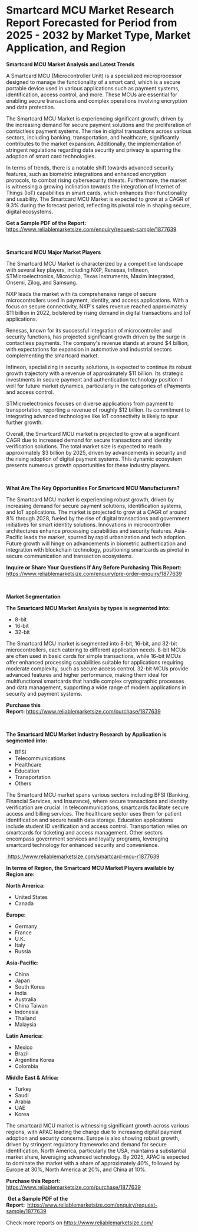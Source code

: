 <p><h1>Smartcard MCU Market Research Report Forecasted for Period from 2025 -  2032 by Market Type, Market Application, and Region</h1></p><p><strong>Smartcard MCU Market Analysis and Latest Trends</strong></p>
<p><p>A Smartcard MCU (Microcontroller Unit) is a specialized microprocessor designed to manage the functionality of a smart card, which is a secure portable device used in various applications such as payment systems, identification, access control, and more. These MCUs are essential for enabling secure transactions and complex operations involving encryption and data protection.</p><p>The Smartcard MCU Market is experiencing significant growth, driven by the increasing demand for secure payment solutions and the proliferation of contactless payment systems. The rise in digital transactions across various sectors, including banking, transportation, and healthcare, significantly contributes to the market expansion. Additionally, the implementation of stringent regulations regarding data security and privacy is spurring the adoption of smart card technologies.</p><p>In terms of trends, there is a notable shift towards advanced security features, such as biometric integrations and enhanced encryption protocols, to combat rising cybersecurity threats. Furthermore, the market is witnessing a growing inclination towards the integration of Internet of Things (IoT) capabilities in smart cards, which enhances their functionality and usability. The Smartcard MCU Market is expected to grow at a CAGR of 9.3% during the forecast period, reflecting its pivotal role in shaping secure, digital ecosystems.</p></p>
<p><strong>Get a Sample PDF of the Report:&nbsp;</strong> <a href="https://www.reliablemarketsize.com/enquiry/request-sample/1877639?utm_campaign=2115&utm_medium=2&utm_source=Github&utm_content=ia&utm_term=11022025&utm_id=smartcard-mcu">https://www.reliablemarketsize.com/enquiry/request-sample/1877639</a></p>
<p>&nbsp;</p>
<p><strong>Smartcard MCU Major Market Players</strong></p>
<p><p>The Smartcard MCU Market is characterized by a competitive landscape with several key players, including NXP, Renesas, Infineon, STMicroelectronics, Microchip, Texas Instruments, Maxim Integrated, Onsemi, Zilog, and Samsung. </p><p>NXP leads the market with its comprehensive range of secure microcontrollers used in payment, identity, and access applications. With a focus on secure connectivity, NXP's sales revenue reached approximately $11 billion in 2022, bolstered by rising demand in digital transactions and IoT applications.</p><p>Renesas, known for its successful integration of microcontroller and security functions, has projected significant growth driven by the surge in contactless payments. The company's revenue stands at around $4 billion, with expectations for expansion in automotive and industrial sectors complementing the smartcard market.</p><p>Infineon, specializing in security solutions, is expected to continue its robust growth trajectory with a revenue of approximately $11 billion. Its strategic investments in secure payment and authentication technology position it well for future market dynamics, particularly in the categories of ePayments and access control.</p><p>STMicroelectronics focuses on diverse applications from payment to transportation, reporting a revenue of roughly $12 billion. Its commitment to integrating advanced technologies like IoT connectivity is likely to spur further growth.</p><p>Overall, the Smartcard MCU market is projected to grow at a significant CAGR due to increased demand for secure transactions and identity verification solutions. The total market size is expected to reach approximately $3 billion by 2025, driven by advancements in security and the rising adoption of digital payment systems. This dynamic ecosystem presents numerous growth opportunities for these industry players.</p></p>
<p>&nbsp;</p>
<p><strong>What Are The Key Opportunities For Smartcard MCU Manufacturers?</strong></p>
<p><p>The Smartcard MCU market is experiencing robust growth, driven by increasing demand for secure payment solutions, identification systems, and IoT applications. The market is projected to grow at a CAGR of around 8% through 2028, fueled by the rise of digital transactions and government initiatives for smart identity solutions. Innovations in microcontroller architectures enhance processing capabilities and security features. Asia-Pacific leads the market, spurred by rapid urbanization and tech adoption. Future growth will hinge on advancements in biometric authentication and integration with blockchain technology, positioning smartcards as pivotal in secure communication and transaction ecosystems.</p></p>
<p><strong>Inquire or Share Your Questions If Any Before Purchasing This Report:</strong> <a href="https://www.reliablemarketsize.com/enquiry/pre-order-enquiry/1877639?utm_campaign=2115&utm_medium=2&utm_source=Github&utm_content=ia&utm_term=11022025&utm_id=smartcard-mcu">https://www.reliablemarketsize.com/enquiry/pre-order-enquiry/1877639</a></p>
<p>&nbsp;</p>
<p><strong>Market Segmentation</strong></p>
<p><strong>The Smartcard MCU Market Analysis by types is segmented into:</strong></p>
<p><ul><li>8-bit</li><li>16-bit</li><li>32-bit</li></ul></p>
<p><p>The Smartcard MCU market is segmented into 8-bit, 16-bit, and 32-bit microcontrollers, each catering to different application needs. 8-bit MCUs are often used in basic cards for simple transactions, while 16-bit MCUs offer enhanced processing capabilities suitable for applications requiring moderate complexity, such as secure access control. 32-bit MCUs provide advanced features and higher performance, making them ideal for multifunctional smartcards that handle complex cryptographic processes and data management, supporting a wide range of modern applications in security and payment systems.</p></p>
<p><strong>Purchase this Report:&nbsp;</strong><a href="https://www.reliablemarketsize.com/purchase/1877639?utm_campaign=2115&utm_medium=2&utm_source=Github&utm_content=ia&utm_term=11022025&utm_id=smartcard-mcu">https://www.reliablemarketsize.com/purchase/1877639</a></p>
<p>&nbsp;</p>
<p><strong>The Smartcard MCU Market Industry Research by Application is segmented into:</strong></p>
<p><ul><li>BFSI</li><li>Telecommunications</li><li>Healthcare</li><li>Education</li><li>Transportation</li><li>Others</li></ul></p>
<p><p>The Smartcard MCU market spans various sectors including BFSI (Banking, Financial Services, and Insurance), where secure transactions and identity verification are crucial. In telecommunications, smartcards facilitate secure access and billing services. The healthcare sector uses them for patient identification and secure health data storage. Education applications include student ID verification and access control. Transportation relies on smartcards for ticketing and access management. Other sectors encompass government services and loyalty programs, leveraging smartcard technology for enhanced security and convenience.</p></p>
<p><a href="https://www.reliablemarketsize.com/smartcard-mcu-r1877639?utm_campaign=2115&utm_medium=2&utm_source=Github&utm_content=ia&utm_term=11022025&utm_id=smartcard-mcu">&nbsp;https://www.reliablemarketsize.com/smartcard-mcu-r1877639</a></p>
<p><strong>In terms of Region, the Smartcard MCU Market Players available by Region are:</strong></p>
<p>
    <p> <strong> North America: </strong>
        <ul>
            <li>United States</li>
            <li>Canada</li>
        </ul>
        </p> 
    <p> <strong> Europe: </strong>
        <ul>
            <li>Germany</li>
            <li>France</li>
            <li>U.K.</li>
            <li>Italy</li>
            <li>Russia</li>
        </ul>
        </p> 
    <p> <strong> Asia-Pacific: </strong>
        <ul>
            <li>China</li>
            <li>Japan</li>
            <li>South Korea</li>
            <li>India</li>
            <li>Australia</li>
            <li>China Taiwan</li>
            <li>Indonesia</li>
            <li>Thailand</li>
            <li>Malaysia</li>
        </ul>
        </p> 
    <p> <strong> Latin America: </strong>
        <ul>
            <li>Mexico</li>
            <li>Brazil</li>
            <li>Argentina Korea</li>
            <li>Colombia</li>
        </ul>
        </p> 
    <p> <strong> Middle East & Africa: </strong>
        <ul>
            <li>Turkey</li>
            <li>Saudi</li>
            <li>Arabia</li>
            <li>UAE</li>
            <li>Korea</li>
        </ul>
    </p>
    </p>
<p><p>The smartcard MCU market is witnessing significant growth across various regions, with APAC leading the charge due to increasing digital payment adoption and security concerns. Europe is also showing robust growth, driven by stringent regulatory frameworks and demand for secure identification. North America, particularly the USA, maintains a substantial market share, leveraging advanced technology. By 2025, APAC is expected to dominate the market with a share of approximately 40%, followed by Europe at 30%, North America at 20%, and China at 10%.</p></p>
<p><strong>Purchase this Report: </strong><a href="https://www.reliablemarketsize.com/purchase/1877639?utm_campaign=2115&utm_medium=2&utm_source=Github&utm_content=ia&utm_term=11022025&utm_id=smartcard-mcu">https://www.reliablemarketsize.com/purchase/1877639</a></p>
<p>&nbsp;<strong>Get a Sample PDF of the Report:&nbsp;&nbsp;</strong><a href="https://www.reliablemarketsize.com/enquiry/request-sample/1877639?utm_campaign=2115&utm_medium=2&utm_source=Github&utm_content=ia&utm_term=11022025&utm_id=smartcard-mcu">https://www.reliablemarketsize.com/enquiry/request-sample/1877639</a></p>
<p><strong></strong></p>
<p>Check more reports on <a href="https://www.reliablemarketsize.com/?utm_campaign=2115&utm_medium=2&utm_source=Github&utm_content=ia&utm_term=11022025&utm_id=smartcard-mcu">https://www.reliablemarketsize.com/</a></p>